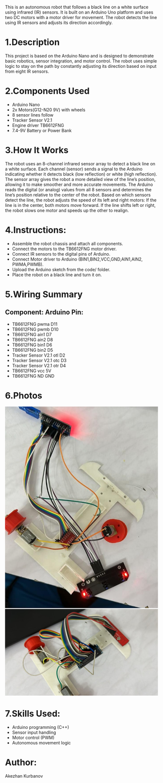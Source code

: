 This is an autonomous robot that follows a black line on a white surface using infrared (IR) sensors. It is built on an Arduino Uno platform and uses two DC motors with a motor driver for movement. The robot detects the line using IR sensors and adjusts its direction accordingly.

# 1.Description
This project is based on the Arduino Nano and is designed to demonstrate basic robotics, sensor integration, and motor control. The robot uses simple logic to stay on the path by constantly adjusting its direction based on input from eight IR sensors.

# 2.Components Used
- Arduino Nano
- 2x Motors(G12-N20 9V) with wheels
- 8 sensor lines follow
- Tracker Sensor V2.1
- Engine driver TB6612FNG
- 7.4-9V Battery or Power Bank


# 3.How It Works
The robot uses an 8-channel infrared sensor array to detect a black line on a white surface.
Each channel (sensor) sends a signal to the Arduino indicating whether it detects black (low reflection) or white (high reflection).
The sensor array gives the robot a more detailed view of the line’s position, allowing it to make smoother and more accurate movements.
The Arduino reads the digital (or analog) values from all 8 sensors and determines the line’s position relative to the center of the robot.
Based on which sensors detect the line, the robot adjusts the speed of its left and right motors:
If the line is in the center, both motors move forward.
If the line shifts left or right, the robot slows one motor and speeds up the other to realign.     


# 4.Instructions:
- Assemble the robot chassis and attach all components.
- Connect the motors to the TB6612FNG motor driver.
- Connect IR sensors to the digital pins of Arduino.
- Connect Motor driver to Arduino (BIN1,BIN2,VCC,GND,AIN1,AIN2, PWMA,PWMB).
- Upload the Arduino sketch from the code/ folder.
- Place the robot on a black line and turn it on.

# 5.Wiring Summary
## Component:            Arduino Pin:
- TB6612FNG pwma               D11
- TB6612FNG pwmb               D10 
- TB6612FNG ain1                D7
- TB6612FNG ain2                D8
- TB6612FNG bin1                D6
- TB6612FNG bin2                D5
- Tracker Sensor V2.1 otl       D2
- Tracker Sensor V2.1 otc       D3
- Tracker Sensor V2.1 otr       D4 
- TB6612FNG vcc                 5V
- TB6612FNG ND                 GND
  

# 6.Photos
![Arduino Robot1](https://github.com/Akez76/Arduino-Robot/blob/main/hgl06ktw.png)
![Arduino Robot2](https://github.com//Akez76/Arduino-Robot/blob/main/robot2.jpeg)


# 7.Skills Used:
- Arduino programming (C++)
- Sensor input handling
- Motor control (PWM)
- Autonomous movement logic



# Author:
Akezhan Kurbanov
